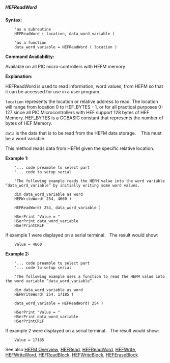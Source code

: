 <div class="section">

<div class="titlepage">

<div>

<div>

##### <span id="_hefreadword"></span>HEFReadWord

</div>

</div>

</div>

<span class="strong">**Syntax:**</span>

``` screen
    'as a subroutine
    HEFReadWord ( location, data_word_variable )

    'as a function
    data_word_variable = HEFReadWord ( location )
```

<span class="strong">**Command Availability:**</span>

Available on all PIC micro-controllers with HEFM memory

<span class="strong">**Explanation:**</span>  
  
HEFReadWord is used to read information, word values, from HEFM so that
it can be accessed for use in a user program.  
  
`location` represents the location or relative address to read. The
location will range from location 0 to HEF\_BYTES - 1, or for all
practical purposes 0-127 since all PIC Microcontrollers with HEF support
128 bytes of HEF Memory. HEF\_BYTES is a GCBASIC constant that
represents the number of bytes of HEF Memory.     
  
`data` is the data that is to be read from the HEFM data storage.   
This must be a word variable.     
  
This method reads data from HEFM given the specific relative
location.     
  
<span class="strong">**Example 1:**</span>

``` screen
    '... code preamble to select part
    '... code to setup serial

    'The following example reads the HEFM value into the word variable “data_word_variable” by initially writing some word values.

    dim data_word_variable as word
    HEFWriteWord( 254, 4660 )

    HEFReadWord( 254, data_word_variable )

    HSerPrint "Value = "
    HSerPrint data_word_variable
    HSerPrintCRLF
```

  
If example 1 were displayed on a serial terminal.   The result would
show:

``` screen
    Value = 4660
```

  
  
<span class="strong">**Example 2:**</span>

``` screen
    '... code preamble to select part
    '... code to setup serial

    'The following example uses a function to read the HEFM value into the word variable “data_word_variable”.

    dim data_word_variable as word
    HEFWriteWord( 254, 17185 )

    data_word_variable = HEFReadWord( 254 )

    HSerPrint "Value = "
    HSerPrint data_word_variable
    HSerPrintCRLF
```

  
If example 2 were displayed on a serial terminal.   The result would
show:

``` screen
    Value = 17185
```

  
  
See also
<a href="_hefm_overview.html" class="link" title="HEFM Overview">HEFM Overview</a>,
<a href="_hefread.html" class="link" title="HEFRead">HEFRead</a>,
<a href="_hefreadword.html" class="link" title="HEFReadWord">HEFReadWord</a>,
<a href="_hefwrite.html" class="link" title="HEFWrite">HEFWrite</a>,
<a href="_hefwriteword.html" class="link" title="HEFWriteWord">HEFWriteWord</a>,
<a href="_hefreadblock.html" class="link" title="HEFReadBlock">HEFReadBlock</a>,
<a href="_hefwriteblock.html" class="link" title="HEFWriteBlock">HEFWriteBlock</a>,
<a href="_heferaseblock.html" class="link" title="HEFEraseBlock">HEFEraseBlock</a>

</div>
